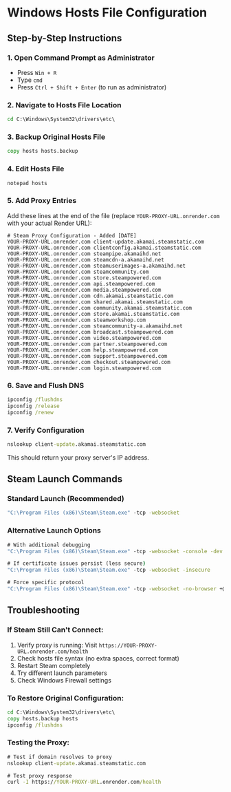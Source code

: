 # Windows Hosts File Configuration

## Step-by-Step Instructions

### 1. Open Command Prompt as Administrator
- Press `Win + R`
- Type `cmd`
- Press `Ctrl + Shift + Enter` (to run as administrator)

### 2. Navigate to Hosts File Location
```cmd
cd C:\Windows\System32\drivers\etc\
```

### 3. Backup Original Hosts File
```cmd
copy hosts hosts.backup
```

### 4. Edit Hosts File
```cmd
notepad hosts
```

### 5. Add Proxy Entries
Add these lines at the end of the file (replace `YOUR-PROXY-URL.onrender.com` with your actual Render URL):

```
# Steam Proxy Configuration - Added [DATE]
YOUR-PROXY-URL.onrender.com client-update.akamai.steamstatic.com
YOUR-PROXY-URL.onrender.com clientconfig.akamai.steamstatic.com
YOUR-PROXY-URL.onrender.com steampipe.akamaihd.net
YOUR-PROXY-URL.onrender.com steamcdn-a.akamaihd.net
YOUR-PROXY-URL.onrender.com steamuserimages-a.akamaihd.net
YOUR-PROXY-URL.onrender.com steamcommunity.com
YOUR-PROXY-URL.onrender.com store.steampowered.com
YOUR-PROXY-URL.onrender.com api.steampowered.com
YOUR-PROXY-URL.onrender.com media.steampowered.com
YOUR-PROXY-URL.onrender.com cdn.akamai.steamstatic.com
YOUR-PROXY-URL.onrender.com shared.akamai.steamstatic.com
YOUR-PROXY-URL.onrender.com community.akamai.steamstatic.com
YOUR-PROXY-URL.onrender.com store.akamai.steamstatic.com
YOUR-PROXY-URL.onrender.com steamworkshop.com
YOUR-PROXY-URL.onrender.com steamcommunity-a.akamaihd.net
YOUR-PROXY-URL.onrender.com broadcast.steampowered.com
YOUR-PROXY-URL.onrender.com video.steampowered.com
YOUR-PROXY-URL.onrender.com partner.steampowered.com
YOUR-PROXY-URL.onrender.com help.steampowered.com
YOUR-PROXY-URL.onrender.com support.steampowered.com
YOUR-PROXY-URL.onrender.com checkout.steampowered.com
YOUR-PROXY-URL.onrender.com login.steampowered.com
```

### 6. Save and Flush DNS
```cmd
ipconfig /flushdns
ipconfig /release
ipconfig /renew
```

### 7. Verify Configuration
```cmd
nslookup client-update.akamai.steamstatic.com
```

This should return your proxy server's IP address.

## Steam Launch Commands

### Standard Launch (Recommended)
```cmd
"C:\Program Files (x86)\Steam\Steam.exe" -tcp -websocket
```

### Alternative Launch Options
```cmd
# With additional debugging
"C:\Program Files (x86)\Steam\Steam.exe" -tcp -websocket -console -dev

# If certificate issues persist (less secure)
"C:\Program Files (x86)\Steam\Steam.exe" -tcp -websocket -insecure

# Force specific protocol
"C:\Program Files (x86)\Steam\Steam.exe" -tcp -websocket -no-browser +@NoPromptForPassword 1
```

## Troubleshooting

### If Steam Still Can't Connect:
1. Verify proxy is running: Visit `https://YOUR-PROXY-URL.onrender.com/health`
2. Check hosts file syntax (no extra spaces, correct format)
3. Restart Steam completely
4. Try different launch parameters
5. Check Windows Firewall settings

### To Restore Original Configuration:
```cmd
cd C:\Windows\System32\drivers\etc\
copy hosts.backup hosts
ipconfig /flushdns
```

### Testing the Proxy:
```cmd
# Test if domain resolves to proxy
nslookup client-update.akamai.steamstatic.com

# Test proxy response
curl -I https://YOUR-PROXY-URL.onrender.com/health
```